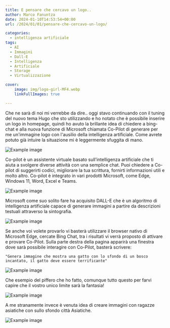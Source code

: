 ```yaml
---
title: E pensare che cercavo un logo..
author: Marco Fanuntza
date: 2024-01-10T14:53:54+00:00
url: /2024/01/01/pensare-che-cercavo-un-logo/

categories:
  - intelligenza artificiale
tags:
  - AI
  - Immagini
  - Dall-E
  - Intelligenza
  - Artificiale
  - Storage
  - Virtualizzazione

cover:
    image: img/logo-girl-MF4.webp
    linkFullImages: true

---
```


Che ne sarà di noi mi verrebbe da dire.. oggi stavo continuando con il tuning del nuovo tema Hugo che sto utilizzando e ho notato che è possibile inserire un logo in homepage, quindi ho avuto la brillante idea di chiedere a bing-chat e alla nuova funzione di Microsoft chiamata Co-Pilot di generare per me un'immagine logo con l'ausilio della intelligenza artificiale.
Come avrete potuto già intuire la situazione mi è leggermente sfuggita di mano.
 

![Example image](/img/logo-girl-MF.webp#center)

Co-pilot è un assistente virtuale basato sull’intelligenza artificiale che ti aiuta a svolgere diverse attività con una semplice chat. Puoi chiedere a Co-pilot di suggerirti codici, migliorare la tua scrittura, fornirti informazioni utili e molto altro. Co-pilot è integrato in vari prodotti Microsoft, come Edge, Windows 11, Word, Excel e Teams.

![Example image](/img/logo-girl-MF2.webp#center)

Microsoft come suo solito fare ha acquisito DALL-E che è un algoritmo di intelligenza artificiale capace di generare immagini a partire da descrizioni testuali attraverso la sintografia.

![Example image](/img/logo-girl-MF3.webp#center)

Se anche voi volete provarlo vi basterà utilizzare il browser nativo di Microsoft Edge, cercate Bing Chat, tra i risultati vi verrà proposto di attivare e provare Co-Pilot.
Sulla parte destra della pagina apparirà una finestra dove sarà possibile interagire con Co-Pilot, basterà scrivere: 

    "Genera immagine che mostra una gatto con lo sfondo di un bosco incantato, il gatto deve essere terrificante"

![Example image](/img/screen-3.webp#center)


Che esempio del piffero che ho fatto, comunque tutto questo per farvi capire che il vostro unico limite sarà la fantasia!

![Example image](/img/gatto.webp#center)


A me stranamente invece è venuta idea di creare immagini con ragazze asiatiche con sullo sfondo città Asiatiche.

![Example image](/img/screen-browser.webp#center)
